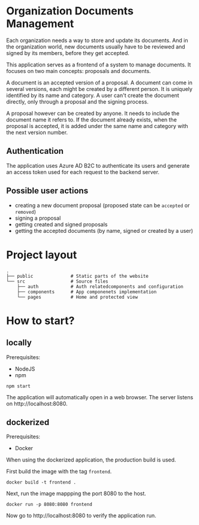 # Organization Documents Management

Each organization needs a way to store and update its documents.
And in the organization world, new documents usually have to
be reviewed and signed by its members, before they get accepted.

This application serves as a frontend of a system to manage documents.
It focuses on two main concepts: proposals and documents. 

A document is an accepted version of a proposal. A document can come in several versions,
each might be created by a different person. It is uniquely identified by its name and category.
A user can't create the document directly, only through a proposal and the signing process.

A proposal however can be created by anyone. It needs to include the document name it refers to.
If the document already exists, when the proposal is accepted,
it is added under the same name and category with the next version number.

## Authentication

The application uses Azure AD B2C to authenticate its users and generate an access token
used for each request to the backend server.


## Possible user actions

 - creating a new document proposal (proposed state can be `accepted` or `removed`)
 - signing a proposal
 - getting created and signed proposals
 - getting the accepted documents (by name, signed or created by a user)

# Project layout
```
.  
├── public              # Static parts of the website
└── src                 # Source files
    ├── auth            # Auth relatedcomponents and configuration
    ├── components      # App componenets implementation
    └── pages           # Home and protected view
```

# How to start?

## locally

Prerequisites:
 - NodeJS
 - npm

```
npm start
```

The application will automatically open in a web browser.
The server listens on http://localhost:8080.

## dockerized

Prerequisites:
 - Docker

When using the dockerized application, the production build is used.


First build the image with the tag `frontend`.
```
docker build -t frontend .
```

Next, run the image mappping the port 8080 to the host.
```
docker run -p 8080:8080 frontend
```

Now go to http://localhost:8080 to verify the application run.
